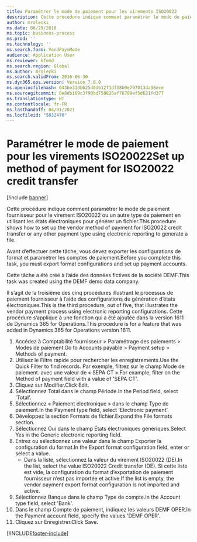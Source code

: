 ```yaml
---
title: Paramétrer le mode de paiement pour les virements ISO20022
description: Cette procédure indique comment paramétrer le mode de paiement fournisseur pour le virement ISO20022 ou un autre type de paiement en utilisant les états électroniques pour générer un fichier.
author: mrolecki
ms.date: 08/29/2018
ms.topic: business-process
ms.prod: ''
ms.technology: ''
ms.search.form: VendPaymMode
audience: Application User
ms.reviewer: kfend
ms.search.region: Global
ms.author: mrolecki
ms.search.validFrom: 2016-06-30
ms.dyn365.ops.version: Version 7.0.0
ms.openlocfilehash: 643be31db625d0db12f1df18b9e797013da98ece
ms.sourcegitcommit: 0e8db169c3f90bd750826af76709ef5d621fd377
ms.translationtype: HT
ms.contentlocale: fr-FR
ms.lasthandoff: 04/01/2021
ms.locfileid: "5832470"
---
```

# <a name="set-up-method-of-payment-for-iso20022-credit-transfer"></a><span data-ttu-id="8b988-103">Paramétrer le mode de paiement pour les virements ISO20022</span><span class="sxs-lookup"><span data-stu-id="8b988-103">Set up method of payment for ISO20022 credit transfer</span></span>

[!include [banner](../../includes/banner.md)]

<span data-ttu-id="8b988-104">Cette procédure indique comment paramétrer le mode de paiement fournisseur pour le virement ISO20022 ou un autre type de paiement en utilisant les états électroniques pour générer un fichier.</span><span class="sxs-lookup"><span data-stu-id="8b988-104">This procedure shows how to set up the vendor method of payment for ISO20022 credit transfer or any other payment type using electronic reporting to generate a file.</span></span> 

<span data-ttu-id="8b988-105">Avant d’effectuer cette tâche, vous devez exporter les configurations de format et paramétrer les comptes de paiement.</span><span class="sxs-lookup"><span data-stu-id="8b988-105">Before you complete this task, you must export format configurations and set up payment accounts.</span></span>

<span data-ttu-id="8b988-106">Cette tâche a été créé à l’aide des données fictives de la société DEMF.</span><span class="sxs-lookup"><span data-stu-id="8b988-106">This task was created using the DEMF demo data company.</span></span>

<span data-ttu-id="8b988-107">Il s’agit de la troisième des cinq procédures illustrant le processus de paiement fournisseur à l’aide des configurations de génération d’états électroniques.</span><span class="sxs-lookup"><span data-stu-id="8b988-107">This is the third procedure, out of five, that illustrates the vendor payment process using electronic reporting configurations.</span></span> <span data-ttu-id="8b988-108">Cette procédure s’applique à une fonction qui a été ajoutée dans la version 1611 de Dynamics 365 for Operations.</span><span class="sxs-lookup"><span data-stu-id="8b988-108">This procedure is for a feature that was added in Dynamics 365 for Operations version 1611.</span></span>

1. <span data-ttu-id="8b988-109">Accédez à Comptabilité fournisseur > Paramétrage des paiements > Modes de paiement.</span><span class="sxs-lookup"><span data-stu-id="8b988-109">Go to Accounts payable > Payment setup > Methods of payment.</span></span>
2. <span data-ttu-id="8b988-110">Utilisez le Filtre rapide pour rechercher les enregistrements.</span><span class="sxs-lookup"><span data-stu-id="8b988-110">Use the Quick Filter to find records.</span></span> <span data-ttu-id="8b988-111">Par exemple, filtrez sur le champ Mode de paiement. avec une valeur de « SEPA CT ».</span><span class="sxs-lookup"><span data-stu-id="8b988-111">For example, filter on the Method of payment field with a value of 'SEPA CT'.</span></span>
3. <span data-ttu-id="8b988-112">Cliquez sur Modifier.</span><span class="sxs-lookup"><span data-stu-id="8b988-112">Click Edit.</span></span>
4. <span data-ttu-id="8b988-113">Sélectionnez Total dans le champ Période.</span><span class="sxs-lookup"><span data-stu-id="8b988-113">In the Period field, select 'Total'.</span></span>
5. <span data-ttu-id="8b988-114">Sélectionnez « Paiement électronique » dans le champ Type de paiement.</span><span class="sxs-lookup"><span data-stu-id="8b988-114">In the Payment type field, select 'Electronic payment'.</span></span>
6. <span data-ttu-id="8b988-115">Développez la section Formats de fichier.</span><span class="sxs-lookup"><span data-stu-id="8b988-115">Expand the File formats section.</span></span>
7. <span data-ttu-id="8b988-116">Sélectionnez Oui dans le champ États électroniques génériques.</span><span class="sxs-lookup"><span data-stu-id="8b988-116">Select Yes in the Generic electronic reporting field.</span></span>
8. <span data-ttu-id="8b988-117">Entrez ou sélectionnez une valeur dans le champ Exporter la configuration du format.</span><span class="sxs-lookup"><span data-stu-id="8b988-117">In the Export format configuration field, enter or select a value.</span></span>
    * <span data-ttu-id="8b988-118">Dans la liste, sélectionnez la valeur du virement ISO20022 (DE).</span><span class="sxs-lookup"><span data-stu-id="8b988-118">In the list, select the value ISO20022 Credit transfer (DE).</span></span> <span data-ttu-id="8b988-119">Si cette liste est vide, la configuration du format d’exportation de paiement fournisseur n’est pas importée et active.</span><span class="sxs-lookup"><span data-stu-id="8b988-119">If the list is empty, the vendor payment export format configuration is not imported and active.</span></span>  
9. <span data-ttu-id="8b988-120">Sélectionnez Banque dans le champ Type de compte.</span><span class="sxs-lookup"><span data-stu-id="8b988-120">In the Account type field, select 'Bank'.</span></span>
10. <span data-ttu-id="8b988-121">Dans le champ Compte de paiement, indiquez les valeurs DEMF OPER.</span><span class="sxs-lookup"><span data-stu-id="8b988-121">In the Payment account field, specify the values 'DEMF OPER'.</span></span>
11. <span data-ttu-id="8b988-122">Cliquez sur Enregistrer.</span><span class="sxs-lookup"><span data-stu-id="8b988-122">Click Save.</span></span>



[!INCLUDE[footer-include](../../../includes/footer-banner.md)]